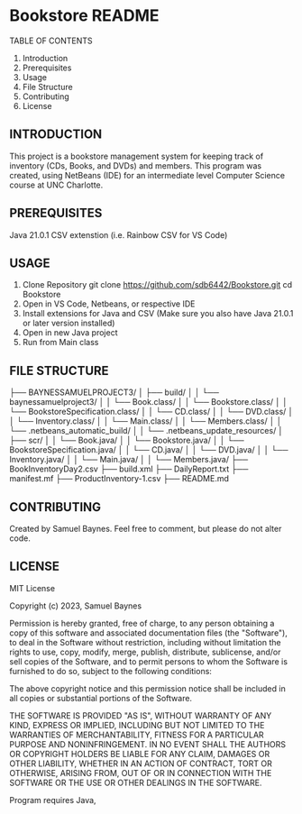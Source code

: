 # Bookstore README

TABLE OF CONTENTS
1. Introduction
2. Prerequisites
3. Usage
4. File Structure
5. Contributing
6. License

## INTRODUCTION
This project is a bookstore management system for keeping track of inventory (CDs, Books, and DVDs) and members. This program was created, using NetBeans (IDE) for an intermediate level Computer Science course at UNC Charlotte.

## PREREQUISITES
Java 21.0.1
CSV extenstion (i.e. Rainbow CSV for VS Code)

## USAGE
1. Clone Repository
    git clone https://github.com/sdb6442/Bookstore.git
    cd Bookstore
2. Open in VS Code, Netbeans, or respective IDE
3. Install extensions for Java and CSV (Make sure you also have Java 21.0.1 or later version installed)
4. Open in new Java project
5. Run from Main class

## FILE STRUCTURE

├── BAYNESSAMUELPROJECT3/
│   ├── build/
│   │   └── baynessamuelproject3/
│   │       └── Book.class/
│   │       └── Bookstore.class/
│   │       └── BookstoreSpecification.class/
│   │       └── CD.class/
│   │       └── DVD.class/
│   │       └── Inventory.class/
│   │       └── Main.class/
│   │       └── Members.class/
│   │   └── .netbeans_automatic_build/
│   │   └── .netbeans_update_resources/
│   ├── scr/
│   │   └── Book.java/
│   │   └── Bookstore.java/
│   │   └── BookstoreSpecification.java/
│   │   └── CD.java/
│   │   └── DVD.java/
│   │   └── Inventory.java/
│   │   └── Main.java/
│   │   └── Members.java/
├── BookInventoryDay2.csv
├── build.xml
├── DailyReport.txt
├── manifest.mf
├── ProductInventory-1.csv
├── README.md

##  CONTRIBUTING
Created by Samuel Baynes.  Feel free to comment, but please do not alter code.

## LICENSE
MIT License

Copyright (c) 2023, Samuel Baynes

Permission is hereby granted, free of charge, to any person obtaining a copy
of this software and associated documentation files (the "Software"), to deal
in the Software without restriction, including without limitation the rights
to use, copy, modify, merge, publish, distribute, sublicense, and/or sell
copies of the Software, and to permit persons to whom the Software is
furnished to do so, subject to the following conditions:

The above copyright notice and this permission notice shall be included in
all copies or substantial portions of the Software.

THE SOFTWARE IS PROVIDED "AS IS", WITHOUT WARRANTY OF ANY KIND, EXPRESS OR
IMPLIED, INCLUDING BUT NOT LIMITED TO THE WARRANTIES OF MERCHANTABILITY,
FITNESS FOR A PARTICULAR PURPOSE AND NONINFRINGEMENT. IN NO EVENT SHALL THE
AUTHORS OR COPYRIGHT HOLDERS BE LIABLE FOR ANY CLAIM, DAMAGES OR OTHER
LIABILITY, WHETHER IN AN ACTION OF CONTRACT, TORT OR OTHERWISE, ARISING FROM,
OUT OF OR IN CONNECTION WITH THE SOFTWARE OR THE USE OR OTHER DEALINGS IN
THE SOFTWARE.

Program requires Java, 